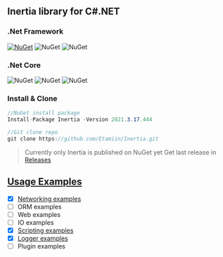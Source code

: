 ## Inertia library for C#.NET

### .Net Framework
[![NuGet](https://img.shields.io/badge/NuGet-Inertia-green.svg)](https://www.nuget.org/packages/Inertia/)
![NuGet](https://img.shields.io/badge/NuGet-Inertia.ORM-black.svg)
![NuGet](https://img.shields.io/badge/NuGet-Inertia.Web-black.svg)
### .Net Core
![NuGet](https://img.shields.io/badge/NuGet-InertiaCore-black.svg)
![NuGet](https://img.shields.io/badge/NuGet-InertiaCore.ORM-black.svg)
![NuGet](https://img.shields.io/badge/NuGet-InertiaCore.Web-black.svg)

### Install & Clone
```csharp
//NuGet install package
Install-Package Inertia -Version 2021.3.17.444

//Git clone repo
git clone https://github.com/Etamiin/Inertia.git
```

> Currently only Inertia is published on NuGet yet
> Get last release in [Releases](https://github.com/Etamiin/Inertia/releases)

## [Usage Examples](https://github.com/Etamiin/Inertia/tree/master/Examples)

* [x] [Networking examples](https://github.com/Etamiin/Inertia/tree/master/Examples/Networking)
* [ ] ORM examples
* [ ] Web examples
* [ ] IO examples
* [x] [Scripting examples](https://github.com/Etamiin/Inertia/tree/master/Examples/Realtime)
* [x] [Logger examples](https://github.com/Etamiin/Inertia/tree/master/Examples/Logger)
* [ ] Plugin examples